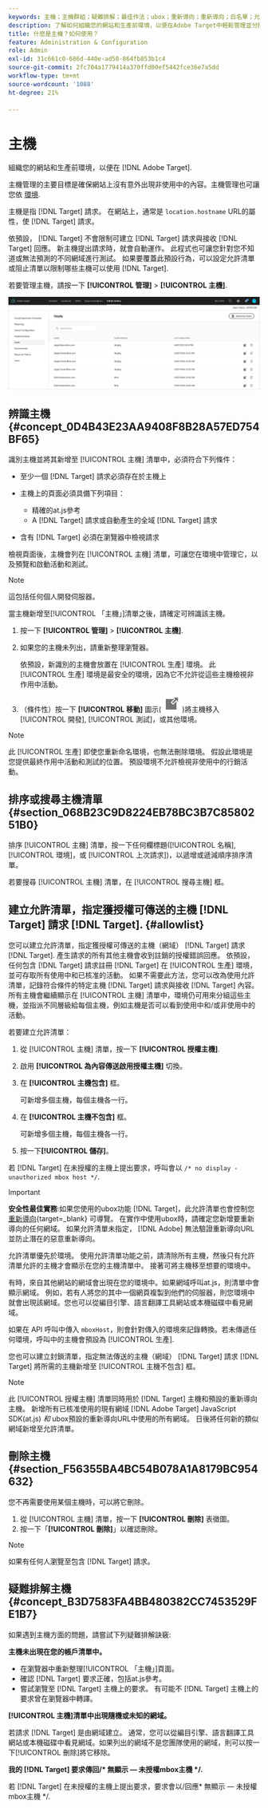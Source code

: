 ```yaml
---
keywords: 主機；主機群組；疑難排解；最佳作法；ubox；重新導向；重新導向；白名單；允許清單；黑名單；封鎖清單
description: 了解如何組織您的網站和生產前環境，以便在Adobe Target中輕鬆管理並分開報告。
title: 什麼是主機？如何使用？
feature: Administration & Configuration
role: Admin
exl-id: 31c661c0-686d-440e-ad58-864fb853b1c4
source-git-commit: 2fc704a1779414a370ffd00ef5442fce36e7a5dd
workflow-type: tm+mt
source-wordcount: '1088'
ht-degree: 21%

---
```


# 主機

組織您的網站和生產前環境，以便在 [!DNL Adobe Target].

主機管理的主要目標是確保網站上沒有意外出現非使用中的內容。主機管理也可讓您依 [環境](/help/main/administrating-target/environments.md).

主機是指 [!DNL Target] 請求。 在網站上，通常是 `location.hostname` URL的屬性，使 [!DNL Target] 請求。

依預設， [!DNL Target] 不會限制可建立 [!DNL Target] 請求與接收 [!DNL Target] 回應。 新主機提出請求時，就會自動運作。 此程式也可讓您針對您不知道或無法預測的不同網域進行測試。 如果要覆蓋此預設行為，可以設定允許清單或阻止清單以限制哪些主機可以使用 [!DNL Target].

若要管理主機，請按一下 **[!UICONTROL 管理]** > **[!UICONTROL 主機]**.

![hosts_list影像](assets/hosts_list.png)

## 辨識主機 {#concept_0D4B43E23AA9408F8B28A57ED754BF65}

識別主機並將其新增至 [!UICONTROL 主機] 清單中，必須符合下列條件：

* 至少一個 [!DNL Target] 請求必須存在於主機上
* 主機上的頁面必須具備下列項目：

   * 精確的at.js參考
   * A [!DNL Target] 請求或自動產生的全域 [!DNL Target] 請求

* 含有 [!DNL Target] 必須在瀏覽器中檢視請求

檢視頁面後，主機會列在 [!UICONTROL 主機] 清單，可讓您在環境中管理它，以及預覽和啟動活動和測試。

>[!NOTE]
>
>這包括任何個人開發伺服器。

當主機新增至[!UICONTROL 「主機」]清單之後，請確定可辨識該主機。

1. 按一下 **[!UICONTROL 管理]** > **[!UICONTROL 主機]**.
1. 如果您的主機未列出，請重新整理瀏覽器。

   依預設，新識別的主機會放置在 [!UICONTROL 生產] 環境。 此 [!UICONTROL 生產] 環境是最安全的環境，因為它不允許從這些主機檢視非作用中活動。

1. （條件性）按一下 **[!UICONTROL 移動]** 圖示( ![移動表徵圖](/help/main/administrating-target/assets/icon-move.png) )將主機移入 [!UICONTROL 開發], [!UICONTROL 測試]，或其他環境。

>[!NOTE]
>
>此 [!UICONTROL 生產] 即使您重新命名環境，也無法刪除環境。 假設此環境是您提供最終作用中活動和測試的位置。 預設環境不允許檢視非使用中的行銷活動。

## 排序或搜尋主機清單 {#section_068B23C9D8224EB78BC3B7C8580251B0}

排序 [!UICONTROL 主機] 清單，按一下任何欄標題([!UICONTROL 名稱], [!UICONTROL 環境]，或 [!UICONTROL 上次請求])，以遞增或遞減順序排序清單。

若要搜尋 [!UICONTROL 主機] 清單，在 [!UICONTROL 搜尋主機] 框。

## 建立允許清單，指定獲授權可傳送的主機 [!DNL Target] 請求 [!DNL Target]. {#allowlist}

您可以建立允許清單，指定獲授權可傳送的主機（網域） [!DNL Target] 請求 [!DNL Target]. 產生請求的所有其他主機會收到註銷的授權錯誤回應。 依預設，任何包含 [!DNL Target] 請求註冊 [!DNL Target] 在 [!UICONTROL 生產] 環境，並可存取所有使用中和已核准的活動。 如果不需要此方法，您可以改為使用允許清單，記錄符合條件的特定主機 [!DNL Target] 請求與接收 [!DNL Target] 內容。 所有主機會繼續顯示在 [!UICONTROL 主機] 清單中，環境仍可用來分組這些主機，並指派不同層級給每個主機，例如主機是否可以看到使用中和/或非使用中的活動。

若要建立允許清單：

1. 從 [!UICONTROL 主機] 清單，按一下 **[!UICONTROL 授權主機]**.
1. 啟用 **[!UICONTROL 為內容傳送啟用授權主機]** 切換。
1. 在 **[!UICONTROL 主機包含]** 框。

   可新增多個主機，每個主機各一行。

1. 在 **[!UICONTROL 主機不包含]** 框。

   可新增多個主機，每個主機各一行。

1. 按一下&#x200B;**[!UICONTROL 儲存]**。

若 [!DNL Target] 在未授權的主機上提出要求，呼叫會以 `/* no display - unauthorized mbox host */`.

>[!IMPORTANT]
>
>**安全性最佳實務**:如果您使用的ubox功能 [!DNL Target]，此允許清單也會控制您 [重新導向](https://experienceleague.adobe.com/docs/target-dev/developer/implement-email/working-with-redirectors.html){target=_blank} 可導覽。 在實作中使用ubox時，請確定您新增要重新導向的任何網域。 如果允許清單未指定， [!DNL Adobe] 無法驗證重新導向URL並防止潛在的惡意重新導向。
>
>允許清單優先於環境。 使用允許清單功能之前，請清除所有主機，然後只有允許清單允許的主機才會顯示在您的主機清單中。 接著可將主機移至想要的環境中。

有時，來自其他網站的網域會出現在您的環境中。如果網域呼叫at.js，則清單中會顯示網域。 例如，若有人將您的其中一個網頁複製到他們的伺服器，則您環境中就會出現該網域。您也可以從編目引擎、語言翻譯工具網站或本機磁碟中看見網域。

如果在 API 呼叫中傳入 `mboxHost`，則會針對傳入的環境來記錄轉換。若未傳遞任何環境，呼叫中的主機會預設為 [!UICONTROL 生產].

您也可以建立封鎖清單，指定無法傳送的主機（網域） [!DNL Target] 請求 [!DNL Target] 將所需的主機新增至 [!UICONTROL 主機不包含] 框。

>[!NOTE]
>
>此 [!UICONTROL 授權主機] 清單同時用於 [!DNL Target] 主機和預設的重新導向主機。 新增所有已核准使用的現有網域 [!DNL Adobe Target] JavaScript SDK(at.js) *和* ubox預設的重新導向URL中使用的所有網域。 日後將任何新的類似網域新增至允許清單。

## 刪除主機 {#section_F56355BA4BC54B078A1A8179BC954632}

您不再需要使用某個主機時，可以將它刪除。

1. 從 [!UICONTROL 主機] 清單，按一下 **[!UICONTROL 刪除]** 表徵圖。
1. 按一下「**[!UICONTROL 刪除]**」以確認刪除。

>[!NOTE]
>
>如果有任何人瀏覽至包含 [!DNL Target] 請求。

## 疑難排解主機 {#concept_B3D7583FA4BB480382CC7453529FE1B7}

如果遇到主機方面的問題，請嘗試下列疑難排解訣竅:

**主機未出現在您的帳戶清單中。**

* 在瀏覽器中重新整理[!UICONTROL 「主機」]頁面。
* 確認 [!DNL Target] 要求正確，包括at.js參考。
* 嘗試瀏覽至 [!DNL Target] 主機上的要求。 有可能不 [!DNL Target] 主機上的要求曾在瀏覽器中轉譯。

**[!UICONTROL 主機]清單中出現隨機或未知的網域。**

若請求 [!DNL Target] 是由網域建立。 通常，您可以從編目引擎、語言翻譯工具網站或本機磁碟中看見網域。如果列出的網域不是您團隊使用的網域，則可以按一下[!UICONTROL 刪除]將它移除。

**我的 [!DNL Target] 要求傳回/&#42; 無顯示 — 未授權mbox主機 &#42;/.**

若 [!DNL Target] 在未授權的主機上提出要求，要求會以/回應&#42; 無顯示 — 未授權mbox主機 &#42;/.
